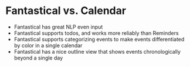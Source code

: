 # Fantastical vs. Calendar

- Fantastical has great NLP even input
- Fantastical supports todos, and works more reliably than Reminders
- Fantastical supports categorizing events to make events differentiated by color in a single calendar
- Fantastical has a nice outline view that shows events chronologically beyond a single day
